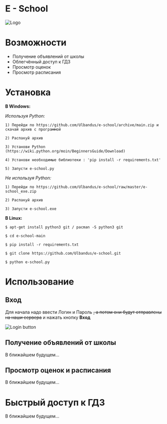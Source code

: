 # E - School
![Logo](https://i.imgur.com/HVeoylG.jpg)

# Возможности

 - Получение объявлений от школы
 - Облегчённый доступ к ГДЗ
 - Просмотр оценок
 - Просмотр расписания

# Установка

 **В Windows:**
 
*Используя Python:*


`1) Перейди по https://github.com/Ulbandus/e-school/archive/main.zip и скачай архив с программой`

`2) Распакуй архив`

`3) Установи Python (https://wiki.python.org/moin/BeginnersGuide/Download)`

`4) Установи необходимые библиотеки : 'pip install -r requirements.txt'`

`5) Запусти e-school.py`

*Не используя Python:*


`1) Перейди по https://github.com/Ulbandus/e-school/raw/master/e-school_exe.zip`

`2) Распакуй архив`

`3) Запусти e-school.exe`


**В  Linux:**


`$ apt-get install python3 git / pacman -S python3 git`

`$ cd e-school-main`

`$ pip install -r requirements.txt`

`$ git clone https://github.com/Ulbandus/e-school.git`

`$ python e-school.py`

# Использование
## Вход
Для начала надо ввести Логин и Пароль ~~,  а потом они будут отправлены на наши сервера~~ и нажать кнопку **Вход**

![Login button](https://i.imgur.com/X6ldmIn.jpg)

## Получение объявлений от школы 
В ближайшем будущем...

##  Просмотр оценок и расписания
В ближайшем будущем...

# Быстрый  доступ к ГДЗ
В ближайшем будущем...

